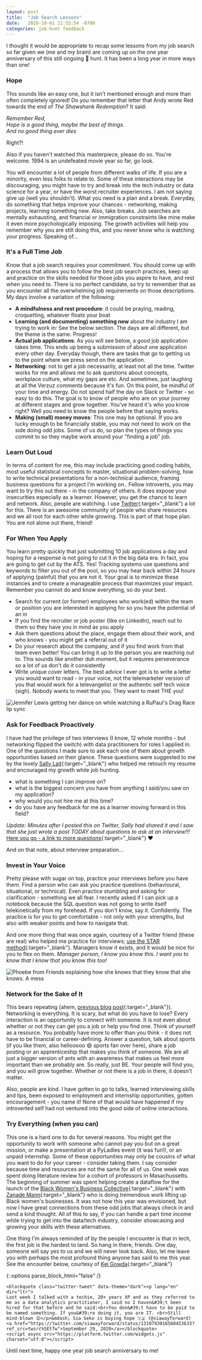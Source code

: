 ```yaml
---
layout: post
title:  "Job Search Lessons"
date:   2020-10-01 21:55:54 -0700
categories: job-hunt feedback
---
```


I thought it would be appropriate to recap some lessons from my job search so far given we (me and my brain) are coming up on the one year anniversary of this still ongoing :grimacing: hunt. It has been a long year in more ways than one!

### Hope

This sounds like an easy one, but it isn't mentioned enough and more than often completely ignored!
Do you remember that letter that Andy wrote Red towards the end of *The Shawshank Redemption*? It said:

*Remember Red,*  
*Hope is a good thing, maybe the best of things.*  
*And no good thing ever dies*  

Right?!

Also if you haven't watched this masterpiece, please do so. You're welcome. 1994 is an undefeated movie year so far, go look.

You will encounter a lot of people from different walks of life. If you are a minority, even less folks to relate to. Some of these interactions may be discouraging, you might have to try and break into the tech industry or data science for a year, or have the worst recruiter experiences. I am not saying give up (well you shouldn't). What you need is a plan and a break. Everyday, do something that helps improve your chances - networking, making projects, learning something new. Also, take breaks. Job searches are mentally exhausting, and financial or immigration constraints like mine make it even more psychologically imposing. The growth activities will help you remember why you are still doing this, and you never know who is watching your progress. Speaking of...

### It's a Full Time Job

Know that a job search requires your commitment. You should come up with a process that allows you to follow the best job search practices, keep up and practice on the skills needed for those jobs you aspire to have, and rest when you need to. There is no perfect candidate, so try to remember that as you encounter all the overwhelming job requirements on those descriptions. My days involve a variation of the following:

- **A mindfulness and rest procedure**: it could be praying, reading, croquetting, whatever floats your boat
- **Learning (and documenting) something new** about the industry I am trying to work in: See the below section. The days are all different, but the theme is the same. Progress!
- **Actual job applications**: As you will see below, a good job application takes time. This ends up being a submission of about one application every other day. Everyday though, there are tasks that go to getting us to the point where we press send on the application.
- **Networking**: not to get a job necessarily, at least not all the time. Twitter works for me and allows me to ask questions about concepts, workplace culture, what my gaps are etc. And sometimes, just laughing at all the Verzuz comments because it's fun. On this point, be mindful of your time and energy. Do not spend half the day on Slack or Twitter - so easy to do this. The goal is to know of people who are on your journey at different stages and grow together. You've heard it's who you know right? Well you need to know the people before that saying works.
- **Making (small) money moves**: This one may be optional. If you are lucky enough to be financially stable, you may not need to work on the side doing odd jobs. Some of us do, so plan the types of things you commit to so they maybe work around your "finding a job" job.

### Learn Out Loud

In terms of content for me, this may include practicing good coding habits, most useful statistical concepts to master, situational problem-solving, how to write technical presentations for a non-technical audience, framing business questions for a project I'm working on.. Fellow introverts, you may want to try this out there - in the company of others. It does expose your insecurities especially as a learner. However, you get the chance to learn and network. Also, people are watching. I use [Twitter](https://twitter.com/siawayforward){:target="_blank"} a lot for this. There is an awesome community of people who share resources and we all root for each other while growing. This is part of that hope plan. You are not alone out there, friend!

### For When You Apply

You learn pretty quickly that just submitting 10 job applications a day and hoping for a response is not going to cut it in the big data era. In fact, you are going to get cut by the ATS. Yes! Tracking systems use questions and keywords to filter you out of the pool, so you may hear back within 24 hours of applying (painful) that you are not it. Your goal is to minimize these instances and to create a manageable process that maximizes your impact. Remember you cannot do and know everything, so do your best.

- Search for current (or former) employees who work(ed) within the team or position you are interested in applying for so you have the potential of an in
- If you find the recruiter or job poster (like on LinkedIn), reach out to them so they have you in mind as you apply
- Ask them questions about the place, engage them about their work, and who knows - you might get a referral out of it
- Do your research about the company, and if you find work from that team even better! You can bring it up to the person you are reaching out to. This sounds like another duh moment, but it requires perseverance so a lot of us don't do it consistently
- Write unique cover letters. The best advice I ever got is to write a letter you would want to read - in your voice, not the telemarketer version of you that would work for a televangelist or the authentic self tech voice (sigh). Nobody wants to meet that you. They want to meet THE you!

![Jennifer Lewis getting her dance on while watching a RuPaul's Drag Race lip sync](/assets/img/jenifer-lewis-drag-race-dance.gif)

### Ask for Feedback Proactively

I have had the privilege of two interviews (I know, 12 whole months - but networking flipped the switch) with data practitioners for roles I applied in. One of the questions I made sure to ask each one of them about growth opportunities based on their glance. These questions were suggested to me by the lovely [Sally Lait](https://twitter.com/sallylait){:target="_blank"} who helped me retouch my resume and encouraged my growth while job hunting.

- what is something I can improve on?
- what is the biggest concern you have from anything I said/you saw on my application?
- why would you not hire me at this time?
- do you have any feedback for me as a learner moving forward in this field?

*Update: Minutes after I posted this on Twitter, Sally had shared it and I saw that she just wrote a post TODAY about questions to ask at an interview!!!*  
[Here you go - a link to more questions](https://sallylait.com/blog/2020/10/03/job-hunt-questions/){:target="_blank"} :heart:

And on that note, about interview preparation...

### Invest in Your Voice

Pretty please with sugar on top, practice your interviews before you have them. Find a person who can ask you practice questions (behavioural, situational, or technical). Even practice stumbling and asking for clarification - something we all fear. I recently asked if I can pick up a notebook because the SQL question was not going to write itself telekinetically from my forehead. If you don't know, say it. Confidently. The practice is for you to get comfortable - not only with your strengths, but also with weaker points and how to navigate that.

And one more thing that was once again, courtesy of a Twitter friend (these are real) who helped me practice for interviews; [use the STAR method](https://www.themuse.com/advice/star-interview-method){:target="_blank"}. Managers know it exists, and it would be nice for you to flex on them. *Manager person, I know you know this. I want you to know that I know that you know this too!*

![Phoebe from Friends explaining how she knows that they know that she knows. A mess](/assets/img/phoebe-they-know-we-know.gif)

### Network for the Sake of It

This bears repeating (ahem, [previous blog post](https://siawayforward.github.io/career/networking/datacareers/2020/09/13/what-they-don't-tell-you.html){:target="_blank"}). Networking is everything. It is scary, but what do you have to lose? Every interaction is an opportunity to connect with someone. It is not even about whether or not they can get you a job or help you find one. Think of yourself as a resource. You probably have more to offer than you think - it does not have to be financial or career-defining. Answer a question, talk about sports (if you like them, also hellooooo :smile: sports fan over here), share a job posting or an apprenticeship that makes you think of someone. We are all just a bigger version of ants with an awareness that makes us feel more important than we probably are. So really, just BE. Your people will find you, and you will grow together. Whether or not there is a job in there, it doesn't matter.

Also, people are kind. I have gotten to go to talks, learned interviewing skills and tips, been exposed to employment and internship opportunities, gotten encouragement - you name it! None of that would have happened if my introverted self had not ventured into the good side of online interactions.

### Try Everything (when you can)

This one is a hard one to do for several reasons. You might get the opportunity to work with someone who cannot pay you but on a great mission, or make a presentation at a PyLadies event (it was fun!), or an unpaid internship. Some of these opportunities may only be cousins of what you want to do for your career - consider taking them. I say consider because time and resources are not the same for all of us. One week was spent doing literature review for a cohort of professors in Masachussetts. The beginning of summer was spent helping create a dataflow for the launch of the [Black Women's Business Collective](http://allinmybusiness.com/){:target="_blank"} with [Zanade Mann](https://twitter.com/zanade){:target="_blank"} who is doing tremendous work lifting up Black women's businesses. It was not how this year was envisioned, but now I have great connections from these odd jobs that always check in and send a kind thought. All of this to say, if you can handle a part time income while trying to get into the data/tech industry, consider showcasing and growing your skills with these alternatives.

One thing I'm always reminded of by the people I encounter is that in tech, the first job is the hardest to land. So hang in there, friends. One day, someone will say yes to us and we will never look back. Also, let me leave you with perhaps the most profound thing anyone has said to me this year. See the encounter below, courtesy of [Kei Gowda](https://www.linkedin.com/in/keigowda/){:target="_blank"}

{::options parse_block_html="false" /}

<div class="center">

    <blockquote class="twitter-tweet" data-theme="dark"><p lang="en" dir="ltr">
    Last week I talked with a techie, 20+ years XP and as they referred to me as a data analytics practitioner, I said no I haven&#39;t been hired for that before and he said:<br>You don&#39;t have to be paid to be named something. If you&#39;re doing it, you are IT. <br>Still mind-blown 😮</p>&mdash; Sia Seko is buying hope 🇹🇿 (@siawayforward) <a href="https://twitter.com/siawayforward/status/1310793916560453633?ref_src=twsrc%5Etfw">September 29, 2020</a></blockquote> 
    <script async src="https://platform.twitter.com/widgets.js" charset="utf-8"></script>

</div>

Until next time, happy one year job search anniversary to me!
